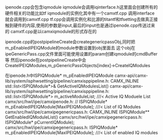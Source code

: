 ipenode.cpp会包含iqmodule
iqmodule会调用iqinterface.h这里面会创建所有的硬件相关的功能比如tf
iqmodule的实例化其中有一个camxtf.cpp
调用interface就会调用到camxtf.cpp
tf.cpp会调用实例化和比源的titantf和tfsetting去做真正接触到硬件的内容,使用的参数是input,最后的input也是通过ipenode.cpp传送过来的
camxtf.cpp是以camxiqmodule的形式存在的



ipenode.cpp的postpipelineCreate会creategenericpassObj,同时把m_pEnabledIPEIQModule的module参数设置到obj里面去
这个obj在ipeGenericPass.cpp文件里面可能使用设置的param创建iqmodule的cmdBuffer等 
然后ipenode在postpipelineCreate中会CreateIPEIQModules,m_pGenericPassObjects[index]->CreateIQModules





在ipenode.h中ISPIQModule*              m_pEnabledIPEIQModule
camx-api/camx-lib/system/isphwsetting/pipeline/camxisppipeline.h:    CAMX_INLINE std::list<ISPIQModule*>& GetActiveIQModulesList()
camx-api/camx-lib/system/isphwsetting/pipeline/camxisppipeline.h:    std::list<ISPIQModule*>    m_activeModuleList;        ///< Active IQ Moduele List
camx/src/hwl/ipe/camxipenode.h:    // ISPIQModule*              m_pEnabledIPEIQModule[MaxIPEIQModule];      ///< List of IQ Modules
camx/src/hwl/ipe/camxipegenericpass.h:    CAMX_INLINE ISPIQModule** GetEnabledIQModuleList()
camx/src/hwl/ipe/camxipegenericpass.h:        ISPIQModule*        pCurrentIQModule);
camx/src/hwl/ipe/camxipegenericpass.h:    ISPIQModule*            m_pEnabledIPEIQModule[MaxIPEIQModule];              ///< List of enabled IQ modules
